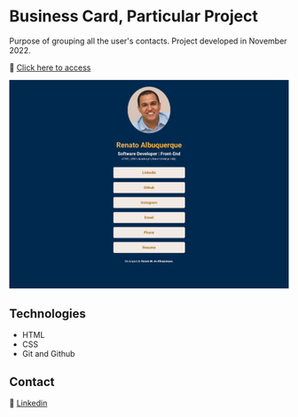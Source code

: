 # Business Card, Particular Project

Purpose of grouping all the user's contacts. Project developed in November 2022.

🔗 [Click here to access](https://renato-albuquerque.github.io/rma-contacts/index.html)

![screenshot](images/screenshot2.png)

## Technologies

- HTML
- CSS
- Git and Github

## Contact

🔗 [Linkedin](https://www.linkedin.com/in/renato-malbuquerque/)